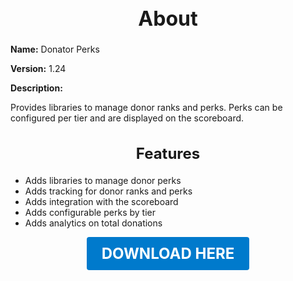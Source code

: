 <h1 style="text-align:center; font-size:2rem; font-weight:bold;">About</h1>

**Name:**
Donator Perks

**Version:**
1.24

**Description:**

Provides libraries to manage donor ranks and perks. Perks can be configured per tier and are displayed on the scoreboard.

<h2 style="text-align:center; font-size:1.5rem; font-weight:bold;">Features</h2>

- Adds libraries to manage donor perks
- Adds tracking for donor ranks and perks
- Adds integration with the scoreboard
- Adds configurable perks by tier
- Adds analytics on total donations





<p align="center"><a href="https://github.com/LiliaFramework/Modules/raw/refs/heads/gh-pages/donator.zip" style="display:inline-block;padding:12px 24px;font-size:1.5rem;font-weight:bold;text-decoration:none;color:#fff;background-color:var(--md-primary-fg-color,#007acc);border-radius:4px;">DOWNLOAD HERE</a></p>